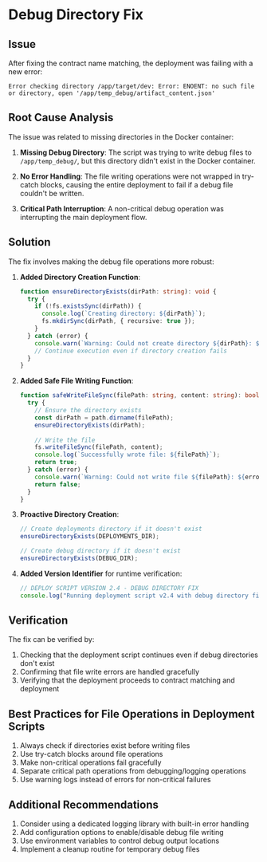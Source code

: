 # Debug Directory Fix

## Issue
After fixing the contract name matching, the deployment was failing with a new error:
```
Error checking directory /app/target/dev: Error: ENOENT: no such file or directory, open '/app/temp_debug/artifact_content.json'
```

## Root Cause Analysis
The issue was related to missing directories in the Docker container:

1. **Missing Debug Directory**: The script was trying to write debug files to `/app/temp_debug/`, but this directory didn't exist in the Docker container.

2. **No Error Handling**: The file writing operations were not wrapped in try-catch blocks, causing the entire deployment to fail if a debug file couldn't be written.

3. **Critical Path Interruption**: A non-critical debug operation was interrupting the main deployment flow.

## Solution
The fix involves making the debug file operations more robust:

1. **Added Directory Creation Function**:
   ```typescript
   function ensureDirectoryExists(dirPath: string): void {
     try {
       if (!fs.existsSync(dirPath)) {
         console.log(`Creating directory: ${dirPath}`);
         fs.mkdirSync(dirPath, { recursive: true });
       }
     } catch (error) {
       console.warn(`Warning: Could not create directory ${dirPath}: ${error}`);
       // Continue execution even if directory creation fails
     }
   }
   ```

2. **Added Safe File Writing Function**:
   ```typescript
   function safeWriteFileSync(filePath: string, content: string): boolean {
     try {
       // Ensure the directory exists
       const dirPath = path.dirname(filePath);
       ensureDirectoryExists(dirPath);
       
       // Write the file
       fs.writeFileSync(filePath, content);
       console.log(`Successfully wrote file: ${filePath}`);
       return true;
     } catch (error) {
       console.warn(`Warning: Could not write file ${filePath}: ${error}`);
       return false;
     }
   }
   ```

3. **Proactive Directory Creation**:
   ```typescript
   // Create deployments directory if it doesn't exist
   ensureDirectoryExists(DEPLOYMENTS_DIR);

   // Create debug directory if it doesn't exist
   ensureDirectoryExists(DEBUG_DIR);
   ```

4. **Added Version Identifier** for runtime verification:
   ```typescript
   // DEPLOY SCRIPT VERSION 2.4 - DEBUG DIRECTORY FIX
   console.log("Running deployment script v2.4 with debug directory fix");
   ```

## Verification
The fix can be verified by:
1. Checking that the deployment script continues even if debug directories don't exist
2. Confirming that file write errors are handled gracefully
3. Verifying that the deployment proceeds to contract matching and deployment

## Best Practices for File Operations in Deployment Scripts
1. Always check if directories exist before writing files
2. Use try-catch blocks around file operations
3. Make non-critical operations fail gracefully
4. Separate critical path operations from debugging/logging operations
5. Use warning logs instead of errors for non-critical failures

## Additional Recommendations
1. Consider using a dedicated logging library with built-in error handling
2. Add configuration options to enable/disable debug file writing
3. Use environment variables to control debug output locations
4. Implement a cleanup routine for temporary debug files
